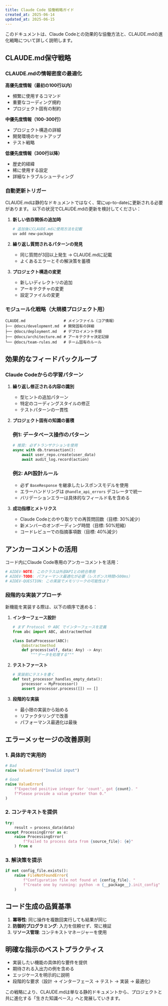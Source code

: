 ```yaml
---
title: Claude Code 協働戦略ガイド
created_at: 2025-06-14
updated_at: 2025-06-15
---
```


このドキュメントは、Claude Codeとの効果的な協働方法と、CLAUDE.mdの進化戦略について詳しく説明します。

## CLAUDE.md保守戦略

### CLAUDE.mdの情報密度の最適化

**高優先度情報（最初の100行以内）**
- 頻繁に使用するコマンド
- 重要なコーディング規約
- プロジェクト固有の制約

**中優先度情報（100-300行）**
- プロジェクト構造の詳細
- 開発環境のセットアップ
- テスト戦略

**低優先度情報（300行以降）**
- 歴史的経緯
- 稀に使用する設定
- 詳細なトラブルシューティング

### 自動更新トリガー

CLAUDE.mdは静的なドキュメントではなく、常にup-to-dateに更新される必要があります。
以下の状況でCLAUDE.mdの更新を検討してください：

1. **新しい依存関係の追加時**
   ```bash
   # 追加後にCLAUDE.mdに使用方法を記載
   uv add new-package
   ```

2. **繰り返し質問されるパターンの発見**
   - 同じ質問が3回以上発生 → CLAUDE.mdに記載
   - よくあるエラーとその解決策を蓄積

3. **プロジェクト構造の変更**
   - 新しいディレクトリの追加
   - アーキテクチャの変更
   - 設定ファイルの変更

### モジュール化戦略（大規模プロジェクト用）

```
CLAUDE.md                 # メインファイル（コア情報）
├── @docs/development.md  # 開発固有の詳細
├── @docs/deployment.md   # デプロイメント手順
├── @docs/architecture.md # アーキテクチャ決定記録
└── @docs/team-rules.md   # チーム固有のルール
```

## 効果的なフィードバックループ

### Claude Codeからの学習パターン

1. **繰り返し修正される内容の識別**
   - 型ヒントの追加パターン
   - 特定のコーディングスタイルの修正
   - テストパターンの一貫性

2. **プロジェクト固有の知識の蓄積**
   ### 例1: データベース操作のパターン
   ```python
   # 推奨: 必ずトランザクションを使用
   async with db.transaction():
       await user_repo.create(user_data)
       await audit_log.record(action)
   ```

   ### 例2: API設計ルール
   - 必ず `BaseResponse` を継承したレスポンスモデルを使用
   - エラーハンドリングは `@handle_api_errors` デコレータで統一
   - バリデーションエラーは具体的なフィールド名を含める

3. **成功指標とメトリクス**
   - Claude Codeとのやり取りでの再質問回数（目標: 30%減少）
   - 新メンバーのオンボーディング時間（目標: 50%短縮）
   - コードレビューでの指摘事項数（目標: 40%減少）

## アンカーコメントの活用

コード内にClaude Code専用のアンカーコメントを活用：

```python
# AIDEV-NOTE: このクラスは外部APIとの統合専用
# AIDEV-TODO: パフォーマンス最適化が必要（レスポンス時間>500ms）
# AIDEV-QUESTION: この実装でメモリリークの可能性は？
```

### 段階的な実装アプローチ

新機能を実装する際は、以下の順序で進める：

1. **インターフェース設計**
   ```python
   # まず Protocol や ABC でインターフェースを定義
   from abc import ABC, abstractmethod

   class DataProcessor(ABC):
       @abstractmethod
       def process(self, data: Any) -> Any:
           """データを処理する"""
   ```

2. **テストファースト**
   ```python
   # 実装前にテストを書く
   def test_processor_handles_empty_data():
       processor = MyProcessor()
       assert processor.process([]) == []
   ```

3. **段階的な実装**
   - 最小限の実装から始める
   - リファクタリングで改善
   - パフォーマンス最適化は最後

## エラーメッセージの改善原則

### 1. 具体的で実用的

```python
# Bad
raise ValueError("Invalid input")

# Good
raise ValueError(
    f"Expected positive integer for 'count', got {count}. "
    f"Please provide a value greater than 0."
)
```

### 2. コンテキストを提供

```python
try:
    result = process_data(data)
except ProcessingError as e:
    raise ProcessingError(
        f"Failed to process data from {source_file}: {e}"
    ) from e
```

### 3. 解決策を提示

```python
if not config_file.exists():
    raise FileNotFoundError(
        f"Configuration file not found at {config_file}. "
        f"Create one by running: python -m {__package__}.init_config"
    )
```

## コード生成の品質基準

1. **冪等性**: 同じ操作を複数回実行しても結果が同じ
2. **防御的プログラミング**: 入力を信頼せず、常に検証
3. **リソース管理**: コンテキストマネージャーを使用

## 明確な指示のベストプラクティス

- 実装したい機能の具体的な要件を提供
- 期待される入出力の例を含める
- エッジケースを明示的に説明
- 段階的な要求（設計 → インターフェース → テスト → 実装 → 最適化）

この戦略により、CLAUDE.mdは単なる静的ドキュメントから、プロジェクトと共に進化する「生きた知識ベース」へと発展していきます。
